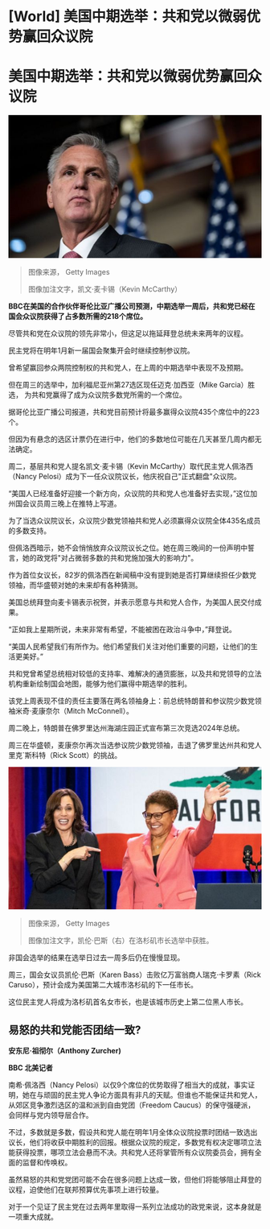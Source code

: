 # [World] 美国中期选举：共和党以微弱优势赢回众议院

#  美国中期选举：共和党以微弱优势赢回众议院


![Photo of Kevin McCarthy](_127642360_gettyimages-1236329285.jpg)

> 图像来源，  Getty Images
>
> 图像加注文字，凯文·麦卡锡（Kevin McCarthy）

**BBC在美国的合作伙伴哥伦比亚广播公司预测，中期选举一周后，共和党已经在国会众议院获得了占多数所需的218个席位。**

尽管共和党在众议院的领先非常小，但这足以拖延拜登总统未来两年的议程。

民主党将在明年1月新一届国会聚集开会时继续控制参议院。

曾希望赢回参众两院控制权的共和党人，在上周的中期选举中表现不及预期。

但在周三的选举中，加利福尼亚州第27选区现任迈克·加西亚（Mike Garcia）胜选， 为共和党赢得了成为众议院多数党所需的一个席位。

据哥伦比亚广播公司报道，共和党目前预计将最多赢得众议院435个席位中的223个。

但因为有悬念的选区计票仍在进行中，他们的多数地位可能在几天甚至几周内都无法确定。

周二，基层共和党人提名凯文·麦卡锡（Kevin McCarthy）取代民主党人佩洛西（Nancy Pelosi）成为下一任众议院议长，他庆祝自己"正式翻盘"众议院。

“美国人已经准备好迎接一个新方向，众议院的共和党人也准备好去实现，”这位加州国会议员周三晚上在推特上写道。

为了当选众议院议长，众议院少数党领袖共和党人必须赢得众议院全体435名成员的多数支持。

但佩洛西暗示，她不会悄悄放弃众议院议长之位。她在周三晚间的一份声明中誓言，她的政党将"对占微弱多数的共和党施加强大的影响力"。

作为首位女议长，82岁的佩洛西在新闻稿中没有提到她是否打算继续担任少数党领袖，而华盛顿对她的未来却有各种猜测。

美国总统拜登向麦卡锡表示祝贺，并表示愿意与共和党人合作，为美国人民交付成果。

“正如我上星期所说，未来非常有希望，不能被困在政治斗争中，”拜登说。

“美国人民希望我们有所作为。他们希望我们关注对他们重要的问题，让他们的生活更美好。”

共和党曾希望总统相对较低的支持率、难解决的通货膨胀，以及共和党领导的立法机构重新绘制国会地图，能够为他们赢得中期选举的胜利。

该党上周表现不佳的责任主要落在两名领袖身上：前总统特朗普和参议院少数党领袖米奇·麦康奈尔（Mitch McConnell）。

周二晚上，特朗普在佛罗里达州海湖庄园正式宣布第三次竞选2024年总统。

周三在华盛顿，麦康奈尔再次当选参议院少数党领袖，击退了佛罗里达州共和党人里克`斯科特（Rick Scott）的挑战。

![凯伦·巴斯（右）在洛杉矶市长选举中获胜](_127660983_gettyimages-1244592803.jpg)

> 图像来源，  Getty Images
>
> 图像加注文字，凯伦·巴斯（右）在洛杉矶市长选举中获胜。

非国会选举的结果在选举日过去一周多后仍在慢慢显现。

周三，国会女议员凯伦·巴斯（Karen Bass）击败亿万富翁商人瑞克·卡罗素（Rick Caruso），预计会成为美国第二大城市洛杉矶的下一任市长。

这位民主党人将成为洛杉矶首名女市长，也是该城市历史上第二位黑人市长。

##  易怒的共和党能否团结一致?

**安东尼·祖彻尔（Anthony Zurcher)**

**BBC 北美记者**

南希·佩洛西（Nancy Pelosi）以仅9个席位的优势取得了相当大的成就，事实证明，她在与顽固的民主党人争论方面具有非凡的天赋。但谁也不能保证共和党人，从郊区竞争激烈选区的温和派到自由党团（Freedom Caucus）的保守强硬派，会同样与党内领导层合作。

不过，多数就是多数，假设共和党人能在明年1月全体众议院投票时团结一致选出议长，他们将收获中期胜利的回报。根据众议院的规定，多数党有权决定哪项立法能获得投票，哪项立法会悬而不决。共和党人还将掌管所有众议院委员会，拥有全面的监督和传唤权。

虽然易怒的共和党党团可能不会在很多问题上达成一致，但他们将能够阻止拜登的议程，迫使他们在联邦预算优先事项上进行较量。

对于一个见证了民主党在过去两年里取得一系列立法成功的政党来说，这本身就是一项重大成就。


